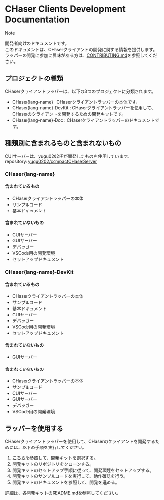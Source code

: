 # CHaser Clients Development Documentation

> [!NOTE]
> 開発者向けのドキュメントです。  
> このドキュメントは、CHaserクライアントの開発に関する情報を提供します。  
> ラッパーの開発に参加に興味がある方は、[CONTRIBUTING.md](./contribute.md)を参照してください。

## プロジェクトの種類

CHaserクライアントラッパーは、以下の3つのプロジェクトに分類されます。

- CHaser{lang-name} : CHaserクライアントラッパーの本体です。
- CHaser{lang-name}-DevKit : CHaserクライアントラッパーを使用して、CHaserのクライアントを開発するための開発キットです。
- CHaser{lang-name}-Doc : CHaserクライアントラッパーのドキュメントです。

## 種類別に含まれるものと含まれないもの

CUIサーバーは、yugu0202氏が開発したものを使用しています。  
repository: [yugu0202/compactCHaserServer](https://github.com/yugu0202/compactCHaserServer)

### CHaser{lang-name}

#### 含まれているもの

- CHaserクライアントラッパーの本体
- サンプルコード
- 基本ドキュメント

#### 含まれていないもの

- CUIサーバー
- GUIサーバー
- デバッガー
- VSCode用の開発環境
- セットアップドキュメント

### CHaser{lang-name}-DevKit

#### 含まれているもの

- CHaserクライアントラッパーの本体
- サンプルコード
- 基本ドキュメント
- CUIサーバー
- デバッガー
- VSCode用の開発環境
- セットアップドキュメント

#### 含まれていないもの

- GUIサーバー

#### 含まれていないもの

- CHaserクライアントラッパーの本体
- サンプルコード
- CUIサーバー
- GUIサーバー
- デバッガー
- VSCode用の開発環境


## ラッパーを使用する

CHaserクライアントラッパーを使用して、CHaserのクライアントを開発するためには、以下の手順を実行してください。

1. [こちら](../development/README.md)を参照して、開発キットを選択する。
2. 開発キットのリポジトリをクローンする。
3. 開発キットのセットアップ手順に従って、開発環境をセットアップする。
4. 開発キットのサンプルコードを実行して、動作確認を行う。
5. 開発キットのドキュメントを参照して、開発を進める。

詳細は、各開発キットのREADME.mdを参照してください。

